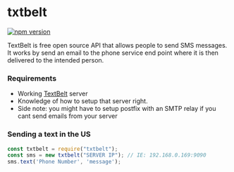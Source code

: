 # txtbelt
[![npm version](https://badge.fury.io/js/txtbelt.svg)](https://badge.fury.io/js/txtbelt)

TextBelt is free open source API that allows people to send SMS messages. It works by send an email to the phone service end point where it is then delivered to the intended person.

### Requirements
* Working [TextBelt](https://github.com/typpo/textbelt) server
* Knowledge of how to setup that server right.
* Side note: you might have to setup postfix with an SMTP relay if you cant send emails from your server

### Sending a text in the US
```js
const txtbelt = require("txtbelt");
const sms = new txtbelt("SERVER IP"); // IE: 192.168.0.169:9090
sms.text('Phone Number', 'message');
```
